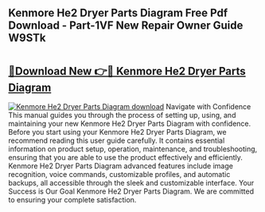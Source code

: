 ## Kenmore He2 Dryer Parts Diagram Free Pdf Download - Part-1VF New Repair Owner Guide W9STk

# <h2><a href="http://dfsow5g.blite.top/?on=Kenmore+He2+Dryer+Parts+Diagram">🔗Download New 👉🔴 Kenmore He2 Dryer Parts Diagram</a></h2>

[![Kenmore He2 Dryer Parts Diagram download](https://i.imgur.com/lujVjoI.png)](http://dfsow5g.blite.top/?on=Kenmore+He2+Dryer+Parts+Diagram)
Navigate with Confidence This manual guides you through the process of setting up, using, and maintaining your new Kenmore He2 Dryer Parts Diagram with confidence. Before you start using your Kenmore He2 Dryer Parts Diagram, we recommend reading this user guide carefully. It contains essential information on product setup, operation, maintenance, and troubleshooting, ensuring that you are able to use the product effectively and efficiently. Kenmore He2 Dryer Parts Diagram advanced features include image recognition, voice commands, customizable profiles, and automatic backups, all accessible through the sleek and customizable interface. Your Success is Our Goal Kenmore He2 Dryer Parts Diagram. We are committed to ensuring your complete satisfaction.
